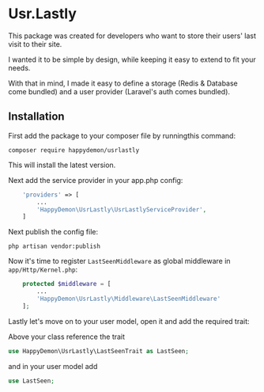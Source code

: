 Usr.Lastly
===

This package was created for developers who want to store their users' last visit to their site.

I wanted it to be simple by design, while keeping it easy to extend to fit your needs.

With that in mind, I made it easy to define a storage (Redis & Database come bundled) and a user provider (Laravel's auth comes bundled).

## Installation
First add the package to your composer file by runningthis command:

```
composer require happydemon/usrlastly
```

This will install the latest version.

Next add the service provider in your app.php config:

```php
    'providers' => [
        ...
        'HappyDemon\UsrLastly\UsrLastlyServiceProvider',
    ]
```

Next publish the config file:

```
php artisan vendor:publish
```

Now it's time to register `LastSeenMiddleware` as global middleware in `app/Http/Kernel.php`:

```php
	protected $middleware = [
		...
		'HappyDemon\UsrLastly\Middleware\LastSeenMiddleware'
	];
```

Lastly let's move on to your user model, open it and add the required trait:
       
Above your class reference the trait
       
```php
use HappyDemon\UsrLastly\LastSeenTrait as LastSeen;
```
       
and in your user model add
       
```php
use LastSeen;
```